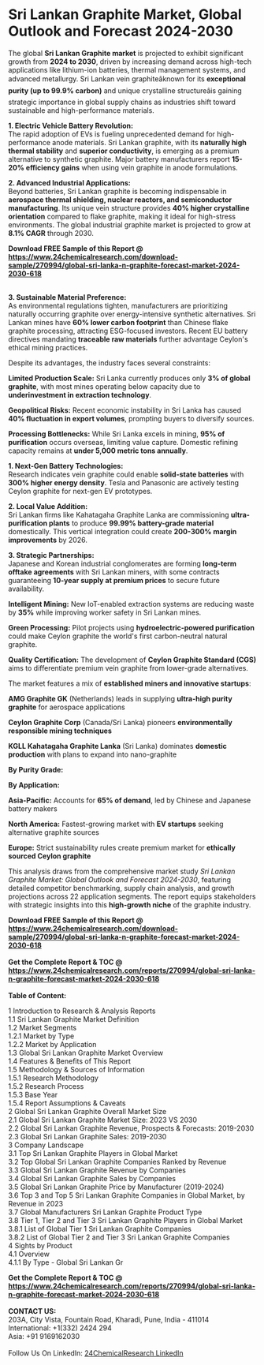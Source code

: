 <h1>Sri Lankan Graphite Market, Global Outlook and Forecast 2024-2030</h1><p>The global <strong>Sri Lankan Graphite market</strong> is projected to exhibit significant growth from <strong>2024 to 2030</strong>, driven by increasing demand across high-tech applications like lithium-ion batteries, thermal management systems, and advanced metallurgy. Sri Lankan vein graphiteâknown for its <strong>exceptional purity (up to 99.9% carbon)</strong> and unique crystalline structureâis gaining strategic importance in global supply chains as industries shift toward sustainable and high-performance materials.</p><p><strong>1. Electric Vehicle Battery Revolution:</strong><br>
The rapid adoption of EVs is fueling unprecedented demand for high-performance anode materials. Sri Lankan graphite, with its <strong>naturally high thermal stability</strong> and <strong>superior conductivity</strong>, is emerging as a premium alternative to synthetic graphite. Major battery manufacturers report <strong>15-20% efficiency gains</strong> when using vein graphite in anode formulations.</p><p><strong>2. Advanced Industrial Applications:</strong><br>
Beyond batteries, Sri Lankan graphite is becoming indispensable in <strong>aerospace thermal shielding, nuclear reactors, and semiconductor manufacturing</strong>. Its unique vein structure provides <strong>40% higher crystalline orientation</strong> compared to flake graphite, making it ideal for high-stress environments. The global industrial graphite market is projected to grow at <strong>8.1% CAGR</strong> through 2030.</p><div><b>Download FREE Sample of this Report @ 
            <a href="https://www.24chemicalresearch.com/download-sample/270994/global-sri-lanka-n-graphite-forecast-market-2024-2030-618">
            https://www.24chemicalresearch.com/download-sample/270994/global-sri-lanka-n-graphite-forecast-market-2024-2030-618</a></b></div><br><p><strong>3. Sustainable Material Preference:</strong><br>
As environmental regulations tighten, manufacturers are prioritizing naturally occurring graphite over energy-intensive synthetic alternatives. Sri Lankan mines have <strong>60% lower carbon footprint</strong> than Chinese flake graphite processing, attracting ESG-focused investors. Recent EU battery directives mandating <strong>traceable raw materials</strong> further advantage Ceylon's ethical mining practices.</p><p>Despite its advantages, the industry faces several constraints:</p><p><strong>Limited Production Scale:</strong> Sri Lanka currently produces only <strong>3% of global graphite</strong>, with most mines operating below capacity due to <strong>underinvestment in extraction technology</strong>.</p><p><strong>Geopolitical Risks:</strong> Recent economic instability in Sri Lanka has caused <strong>40% fluctuation in export volumes</strong>, prompting buyers to diversify sources.</p><p><strong>Processing Bottlenecks:</strong> While Sri Lanka excels in mining, <strong>95% of purification</strong> occurs overseas, limiting value capture. Domestic refining capacity remains at <strong>under 5,000 metric tons annually</strong>.</p><p><strong>1. Next-Gen Battery Technologies:</strong><br>
Research indicates vein graphite could enable <strong>solid-state batteries</strong> with <strong>300% higher energy density</strong>. Tesla and Panasonic are actively testing Ceylon graphite for next-gen EV prototypes.</p><p><strong>2. Local Value Addition:</strong><br>
Sri Lankan firms like Kahatagaha Graphite Lanka are commissioning <strong>ultra-purification plants</strong> to produce <strong>99.99% battery-grade material</strong> domestically. This vertical integration could create <strong>200-300% margin improvements</strong> by 2026.</p><p><strong>3. Strategic Partnerships:</strong><br>
Japanese and Korean industrial conglomerates are forming <strong>long-term offtake agreements</strong> with Sri Lankan miners, with some contracts guaranteeing <strong>10-year supply at premium prices</strong> to secure future availability.</p><p><strong>Intelligent Mining:</strong> New IoT-enabled extraction systems are reducing waste by <strong>35%</strong> while improving worker safety in Sri Lankan mines.</p><p><strong>Green Processing:</strong> Pilot projects using <strong>hydroelectric-powered purification</strong> could make Ceylon graphite the world's first carbon-neutral natural graphite.</p><p><strong>Quality Certification:</strong> The development of <strong>Ceylon Graphite Standard (CGS)</strong> aims to differentiate premium vein graphite from lower-grade alternatives.</p><p>The market features a mix of <strong>established miners and innovative startups</strong>:</p><p><strong>AMG Graphite GK</strong> (Netherlands) leads in supplying <strong>ultra-high purity graphite</strong> for aerospace applications</p><p><strong>Ceylon Graphite Corp</strong> (Canada/Sri Lanka) pioneers <strong>environmentally responsible mining techniques</strong></p><p><strong>KGLL Kahatagaha Graphite Lanka</strong> (Sri Lanka) dominates <strong>domestic production</strong> with plans to expand into nano-graphite</p><p><strong>By Purity Grade:</strong></p><p><strong>By Application:</strong></p><p><strong>Asia-Pacific:</strong> Accounts for <strong>65% of demand</strong>, led by Chinese and Japanese battery makers</p><p><strong>North America:</strong> Fastest-growing market with <strong>EV startups</strong> seeking alternative graphite sources</p><p><strong>Europe:</strong> Strict sustainability rules create premium market for <strong>ethically sourced Ceylon graphite</strong></p><p>This analysis draws from the comprehensive market study <em>Sri Lankan Graphite Market: Global Outlook and Forecast 2024-2030</em>, featuring detailed competitor benchmarking, supply chain analysis, and growth projections across 22 application segments. The report equips stakeholders with strategic insights into this <strong>high-growth niche</strong> of the graphite industry.</p><div><b>Download FREE Sample of this Report @ 
            <a href="https://www.24chemicalresearch.com/download-sample/270994/global-sri-lanka-n-graphite-forecast-market-2024-2030-618">
            https://www.24chemicalresearch.com/download-sample/270994/global-sri-lanka-n-graphite-forecast-market-2024-2030-618</a></b></div><br><div><b>Get the Complete Report & TOC @ 
            <a href="https://www.24chemicalresearch.com/reports/270994/global-sri-lanka-n-graphite-forecast-market-2024-2030-618">
            https://www.24chemicalresearch.com/reports/270994/global-sri-lanka-n-graphite-forecast-market-2024-2030-618</a></b></div><br>
            <b>Table of Content:</b><p>1 Introduction to Research & Analysis Reports<br />
    1.1 Sri Lankan Graphite Market Definition<br />
    1.2 Market Segments<br />
        1.2.1 Market by Type<br />
        1.2.2 Market by Application<br />
    1.3 Global Sri Lankan Graphite Market Overview<br />
    1.4 Features & Benefits of This Report<br />
    1.5 Methodology & Sources of Information<br />
        1.5.1 Research Methodology<br />
        1.5.2 Research Process<br />
        1.5.3 Base Year<br />
        1.5.4 Report Assumptions & Caveats<br />
2 Global Sri Lankan Graphite Overall Market Size<br />
    2.1 Global Sri Lankan Graphite Market Size: 2023 VS 2030<br />
    2.2 Global Sri Lankan Graphite Revenue, Prospects & Forecasts: 2019-2030<br />
    2.3 Global Sri Lankan Graphite Sales: 2019-2030<br />
3 Company Landscape<br />
    3.1 Top Sri Lankan Graphite Players in Global Market<br />
    3.2 Top Global Sri Lankan Graphite Companies Ranked by Revenue<br />
    3.3 Global Sri Lankan Graphite Revenue by Companies<br />
    3.4 Global Sri Lankan Graphite Sales by Companies<br />
    3.5 Global Sri Lankan Graphite Price by Manufacturer (2019-2024)<br />
    3.6 Top 3 and Top 5 Sri Lankan Graphite Companies in Global Market, by Revenue in 2023<br />
    3.7 Global Manufacturers Sri Lankan Graphite Product Type<br />
    3.8 Tier 1, Tier 2 and Tier 3 Sri Lankan Graphite Players in Global Market<br />
        3.8.1 List of Global Tier 1 Sri Lankan Graphite Companies<br />
        3.8.2 List of Global Tier 2 and Tier 3 Sri Lankan Graphite Companies<br />
4 Sights by Product<br />
    4.1 Overview<br />
        4.1.1 By Type - Global Sri Lankan Gr</p><div><b>Get the Complete Report & TOC @ 
            <a href="https://www.24chemicalresearch.com/reports/270994/global-sri-lanka-n-graphite-forecast-market-2024-2030-618">
            https://www.24chemicalresearch.com/reports/270994/global-sri-lanka-n-graphite-forecast-market-2024-2030-618</a></b></div><br><b>CONTACT US:</b><br>
            203A, City Vista, Fountain Road, Kharadi, Pune, India - 411014<br>
            International: +1(332) 2424 294<br>
            Asia: +91 9169162030 <br><br>
            Follow Us On LinkedIn: <a href="https://www.linkedin.com/company/24chemicalresearch/">24ChemicalResearch LinkedIn</a>